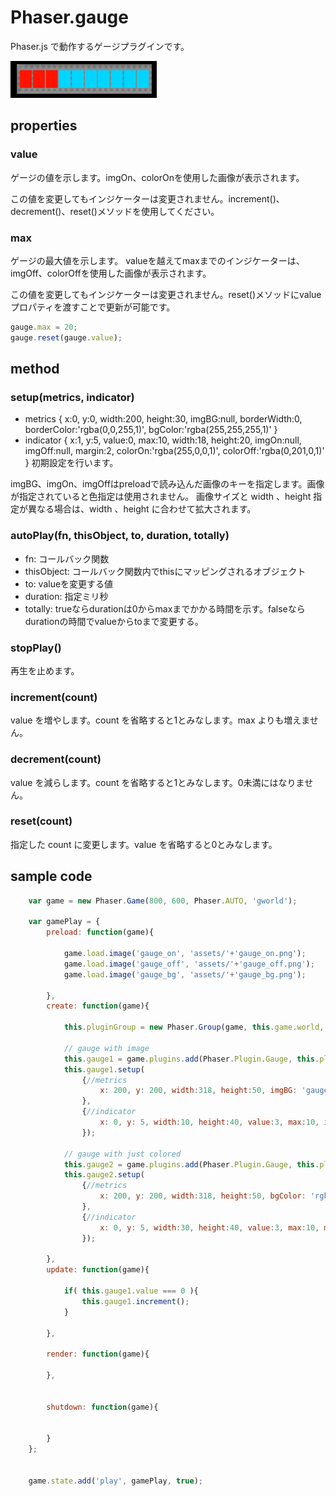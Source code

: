 # Phaser.gauge
Phaser.js で動作するゲージプラグインです。

![スクリーンショット](https://github.com/heporap/Phaser.gauge/blob/master/screenshot.png)

## properties
### value
ゲージの値を示します。imgOn、colorOnを使用した画像が表示されます。

この値を変更してもインジケーターは変更されません。increment()、decrement()、reset()メソッドを使用してください。

### max
ゲージの最大値を示します。
valueを越えてmaxまでのインジケーターは、imgOff、colorOffを使用した画像が表示されます。

この値を変更してもインジケーターは変更されません。reset()メソッドにvalueプロパティを渡すことで更新が可能です。

```javascript
gauge.max = 20;
gauge.reset(gauge.value);
```

## method

### setup(metrics, indicator)
- metrics { x:0, y:0, width:200, height:30, imgBG:null, borderWidth:0, borderColor:'rgba(0,0,255,1)', bgColor:'rgba(255,255,255,1)' }
- indicator { x:1, y:5, value:0, max:10, width:18, height:20, imgOn:null, imgOff:null, margin:2, colorOn:'rgba(255,0,0,1)', colorOff:'rgba(0,201,0,1)' }
初期設定を行います。

imgBG、imgOn、imgOffはpreloadで読み込んだ画像のキーを指定します。画像が指定されていると色指定は使用されません。
画像サイズと width 、height 指定が異なる場合は、width 、height に合わせて拡大されます。

### autoPlay(fn, thisObject, to, duration, totally)
- fn: コールバック関数
- thisObject: コールバック関数内でthisにマッピングされるオブジェクト
- to: valueを変更する値
- duration: 指定ミリ秒
- totally: trueならdurationは0からmaxまでかかる時間を示す。falseならdurationの時間でvalueからtoまで変更する。

### stopPlay()
再生を止めます。

### increment(count)
value を増やします。count を省略すると1とみなします。max よりも増えません。

### decrement(count)
value を減らします。count を省略すると1とみなします。0未満にはなりません。

### reset(count)
指定した count に変更します。value を省略すると0とみなします。

## sample code

```javascript
	var game = new Phaser.Game(800, 600, Phaser.AUTO, 'gworld');
	
	var gamePlay = {
		preload: function(game){
	
			game.load.image('gauge_on', 'assets/'+'gauge_on.png');
			game.load.image('gauge_off', 'assets/'+'gauge_off.png');
			game.load.image('gauge_bg', 'assets/'+'gauge_bg.png');
			
		},
		create: function(game){
		
			this.pluginGroup = new Phaser.Group(game, this.game.world, 'pluginGroup');
			
			// gauge with image
			this.gauge1 = game.plugins.add(Phaser.Plugin.Gauge, this.pluginGroup);
			this.gauge1.setup(
				{//metrics
					x: 200, y: 200, width:318, height:50, imgBG: 'gauge_bg', borderWidth: 0, borderColor: 'rgba(255,255,255,1)'
				},
				{//indicator
					x: 0, y: 5, width:10, height:40, value:3, max:10, imgOff:'gauge_off', imgOn:'gauge_on', margin:2
				});
			
			// gauge with just colored
			this.gauge2 = game.plugins.add(Phaser.Plugin.Gauge, this.pluginGroup);
			this.gauge2.setup(
				{//metrics
					x: 200, y: 200, width:318, height:50, bgColor: 'rgba(151,151,151,1)', borderWidth: 2, borderColor: 'rgba(255,255,255,1)'
				},
				{//indicator
					x: 0, y: 5, width:30, height:40, value:3, max:10, margin:2, colorOn:'rgba(255,0,0,1)', colorOff:'rgba(0,201,0,1)'
				});
				
		},
		update: function(game){
			
			if( this.gauge1.value === 0 ){
				this.gauge1.increment();
			}
			
		},
		
		render: function(game){
			
		},
		
		
		shutdown: function(game){
			
			
		}
	};


	game.state.add('play', gamePlay, true);
```
